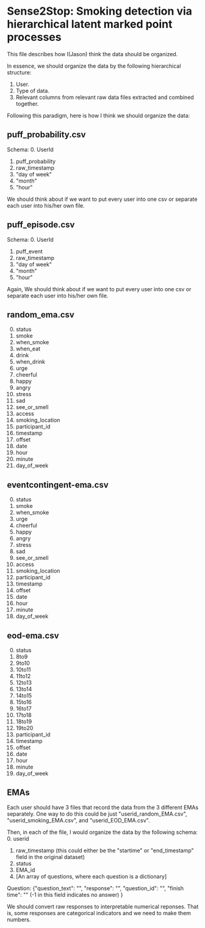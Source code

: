 # Sense2Stop: Smoking detection via hierarchical latent marked point processes  #

This file describes how I(Jason) think the data should be organized.

In essence, we should organize the data by the following hierarchical structure:

1. User.
2. Type of data.
3. Relevant columns from relevant raw data files extracted and combined together.

Following this paradigm, here is how I think we should organize the data:

## puff_probability.csv ##
Schema:
0. UserId
1. puff_probability
2. raw_timestamp
3. "day of week"
4. "month"
5. "hour"

We should think about if we want to put every user into one csv or separate each user into his/her own file.

## puff_episode.csv ##
Schema:
0. UserId
1. puff_event
2. raw_timestamp
3. "day of week"
4. "month"
5. "hour"

Again, We should think about if we want to put every user into one csv or separate each user into his/her own file.

## random_ema.csv ##
0. status
1. smoke
2. when_smoke
3. when_eat
4. drink
5. when_drink
6. urge
7. cheerful
8. happy
9. angry
10. stress
11. sad
12. see_or_smell
13. access
14. smoking_location
15. participant_id
16. timestamp
17. offset
18. date
19. hour
20. minute
21. day_of_week

## eventcontingent-ema.csv ##
0. status
1. smoke
2. when_smoke
3. urge
4. cheerful
5. happy
6. angry
7. stress
8. sad
9. see_or_smell
10. access
11. smoking_location
12. participant_id
13. timestamp
14. offset
15. date
16. hour
17. minute
18. day_of_week

## eod-ema.csv ##
0. status
1. 8to9
2. 9to10
3. 10to11
4. 11to12
5. 12to13
6. 13to14
7. 14to15
8. 15to16
9. 16to17
10. 17to18
11. 18to19
12. 19to20
13. participant_id
14. timestamp
15. offset
16. date
17. hour
18. minute
19. day_of_week

## EMAs ##
Each user should have 3 files that record the data from the 3 different EMAs separately. One way to do this could be just "userid_random_EMA.csv", "userid_smoking_EMA.csv", and "userid_EOD_EMA.csv".

Then, in each of the file, I would organize the data by the following schema:
0. userid
1. raw_timestamp (this could either be the "startime" or "end_timestamp" field in the original dataset)
2. status
3. EMA_id
4. [An array of questions, where each question is a dictionary]

Question:
{"question_text": "",
"response": "",
"question_id": "",
"finish time": "" (-1 in this field indicates no answer)
}

We should convert raw responses to interpretable numerical reponses. That is, some responses are categorical indicators and we need to make them numbers.


